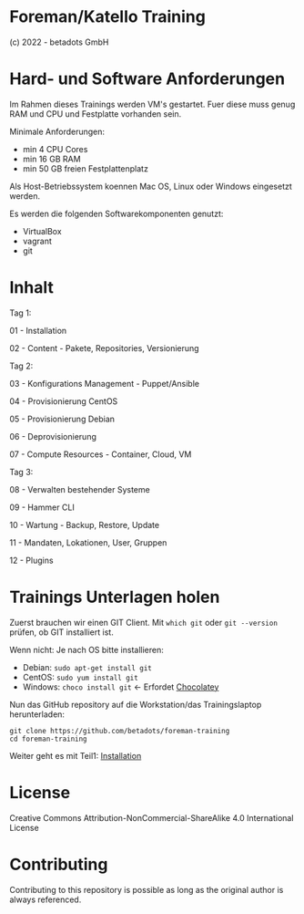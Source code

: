 
# Foreman/Katello Training

(c) 2022 - betadots GmbH

# Hard- und Software Anforderungen

Im Rahmen dieses Trainings werden VM's gestartet. Fuer diese muss genug RAM und CPU und Festplatte vorhanden sein.

Minimale Anforderungen:

- min 4 CPU Cores
- min 16 GB RAM
- min 50 GB freien Festplattenplatz

Als Host-Betriebssystem koennen Mac OS, Linux oder Windows eingesetzt werden.

Es werden die folgenden Softwarekomponenten genutzt:

- VirtualBox
- vagrant
- git

# Inhalt

Tag 1:

01 - Installation

02 - Content - Pakete, Repositories, Versionierung

Tag 2:

03 - Konfigurations Management - Puppet/Ansible

04 - Provisionierung CentOS

05 - Provisionierung Debian

06 - Deprovisionierung

07 - Compute Resources - Container, Cloud, VM

Tag 3:

08 - Verwalten bestehender Systeme

09 - Hammer CLI

10 - Wartung - Backup, Restore, Update

11 - Mandaten, Lokationen, User, Gruppen

12 - Plugins

# Trainings Unterlagen holen

Zuerst brauchen wir einen GIT Client. Mit `which git` oder `git --version` prüfen, ob GIT installiert ist.

Wenn nicht: Je nach OS bitte installieren:

- Debian: `sudo apt-get install git`
- CentOS: `sudo yum install git`
- Windows: `choco install git` <- Erfordet [Chocolatey](https://chocolatey.org/)

Nun das GitHub repository auf die Workstation/das Trainingslaptop herunterladen:

    git clone https://github.com/betadots/foreman-training
    cd foreman-training

Weiter geht es mit Teil1: [Installation](01_installation)

# License

Creative Commons Attribution-NonCommercial-ShareAlike 4.0 International License

# Contributing

Contributing to this repository is possible as long as the original author is always referenced.

